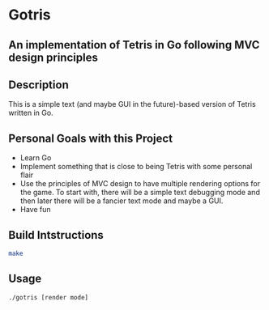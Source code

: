 # Gotris

## An implementation of Tetris in Go following MVC design principles

## Description
This is a simple text (and maybe GUI in the future)-based version of Tetris
written in Go.

## Personal Goals with this Project
* Learn Go
* Implement something that is close to being Tetris with some personal flair
* Use the principles of MVC design to have multiple rendering options for
  the game. To start with, there will be a simple text debugging mode and
  then later there will be a fancier text mode and maybe a GUI.
* Have fun

## Build Intstructions
```bash
make
```

## Usage
```bash
./gotris [render mode]
```
